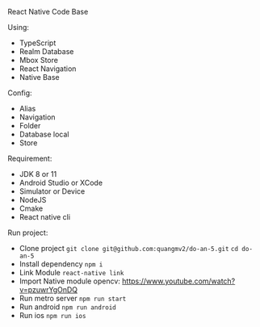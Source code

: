 React Native Code Base

Using: 
- TypeScript
- Realm Database
- Mbox Store
- React Navigation
- Native Base

Config:
- Alias
- Navigation
- Folder
- Database local
- Store

Requirement:
- JDK 8 or 11
- Android Studio or XCode
- Simulator or Device
- NodeJS
- Cmake
- React native cli

Run project:
- Clone project
    `git clone git@github.com:quangmv2/do-an-5.git`
    `cd do-an-5`
- Install dependency
    `npm i`
- Link Module
    `react-native link`
- Import Native module opencv: https://www.youtube.com/watch?v=pzuwrYgOnDQ
- Run metro server
    `npm run start`
- Run android
    `npm run android`
- Run ios
    `npm run ios`